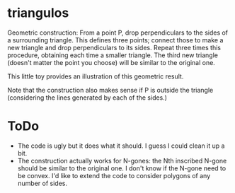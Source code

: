 triangulos
==========

Geometric construction: From a point P, drop perpendiculars to the sides of a surrounding triangle. This defines three points; connect those to make a new triangle and drop perpendiculars to its sides. Repeat three times this procedure, obtaining each time a smaller triangle. The third new triangle (doesn't matter the point you choose) will be similar to the original one. 

This little toy provides an illustration of this geometric result.

Note that the construction also makes sense if P is outside the triangle (considering the lines generated by each of the sides.)

ToDo
====
* The code is ugly but it does what it should. I guess I could clean it up a bit.
* The construction actually works for N-gones: the Nth inscribed N-gone should be similar to the original one. I don't know if the N-gone need to be convex. I'd like to extend the code to consider polygons of any number of sides. 
